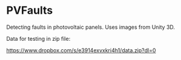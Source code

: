 # PVFaults
Detecting faults in photovoltaic panels. Uses images from Unity 3D.


Data for testing in zip file:

https://www.dropbox.com/s/e3914exvxkri4h1/data.zip?dl=0

